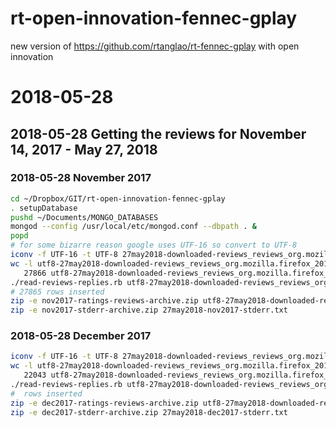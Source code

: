 # rt-open-innovation-fennec-gplay
new version of https://github.com/rtanglao/rt-fennec-gplay with open innovation
# 2018-05-28
## 2018-05-28 Getting the reviews for November 14, 2017 - May 27, 2018
### 2018-05-28 November 2017
```bash
cd ~/Dropbox/GIT/rt-open-innovation-fennec-gplay
. setupDatabase
pushd ~/Documents/MONGO_DATABASES
mongod --config /usr/local/etc/mongod.conf --dbpath . &
popd
# for some bizarre reason google uses UTF-16 so convert to UTF-8
iconv -f UTF-16 -t UTF-8 27may2018-downloaded-reviews_reviews_org.mozilla.firefox_201711.csv > utf8-27may2018-downloaded-reviews_reviews_org.mozilla.firefox_201711.csv
wc -l utf8-27may2018-downloaded-reviews_reviews_org.mozilla.firefox_201711.csv 
   27866 utf8-27may2018-downloaded-reviews_reviews_org.mozilla.firefox_201711.csv
./read-reviews-replies.rb utf8-27may2018-downloaded-reviews_reviews_org.mozilla.firefox_201711.csv 2>27may2018-nov2017-stderr.txt
# 27865 rows inserted
zip -e nov2017-ratings-reviews-archive.zip utf8-27may2018-downloaded-reviews_reviews_org.mozilla.firefox_201711.csv
zip -e nov2017-stderr-archive.zip 27may2018-nov2017-stderr.txt
```

### 2018-05-28 December 2017

```bash
iconv -f UTF-16 -t UTF-8 27may2018-downloaded-reviews_reviews_org.mozilla.firefox_201712.csv > utf8-27may2018-downloaded-reviews_reviews_org.mozilla.firefox_201712.csv
wc -l utf8-27may2018-downloaded-reviews_reviews_org.mozilla.firefox_201712.csv 
   22043 utf8-27may2018-downloaded-reviews_reviews_org.mozilla.firefox_201712.csv
./read-reviews-replies.rb utf8-27may2018-downloaded-reviews_reviews_org.mozilla.firefox_201712.csv 2>27may2018-dec2017-stderr.txt
#  rows inserted
zip -e dec2017-ratings-reviews-archive.zip utf8-27may2018-downloaded-reviews_reviews_org.mozilla.firefox_201712.csv
zip -e dec2017-stderr-archive.zip 27may2018-dec2017-stderr.txt
```
